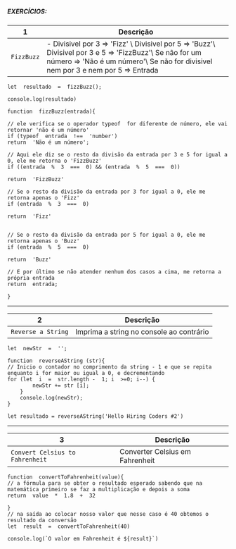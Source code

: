 ##### EXERCÍCIOS:



|  1 | Descrição |
| --- | --- |
| `FizzBuzz` | - Divisivel por 3 => 'Fizz' \ Divisivel por 5 => 'Buzz'\ Divisivel por 3 e 5 => 'FizzBuzz'\ Se não for um número => 'Não é um número'\ Se não for divisivel nem por 3 e nem por 5 => Entrada|

    let  resultado  =  fizzBuzz();

	console.log(resultado)

	function  fizzBuzz(entrada){
	
	// ele verifica se o operador typeof  for diferente de número, ele vai retornar 'não é um número'
	if (typeof  entrada  !==  'number')
	return  'Não é um número';
	
	// Aqui ele diz se o resto da divisão da entrada por 3 e 5 for igual a 0, ele me retorna o 'FizzBuzz'
	if ((entrada  %  3  ===  0) && (entrada  %  5  ===  0))

	return  'FizzBuzz'

	// Se o resto da divisão da entrada por 3 for igual a 0, ele me retorna apenas o 'Fizz'
	if (entrada  %  3  ===  0)

	return  'Fizz'

	  
    // Se o resto da divisão da entrada por 5 for igual a 0, ele me retorna apenas o 'Buzz'
	if (entrada  %  5  ===  0)

	return  'Buzz'

	// E por último se não atender nenhum dos casos a cima, me retorna a própria entrada
	return  entrada;

	}
---
|  2 | Descrição |
| --- | --- |
| `Reverse a String` | Imprima a string no console ao contrário|

	let  newStr  =  '';
	
	function  reverseAString (str){
	// Inicio o contador no comprimento da string - 1 e que se repita enquanto i for maior ou igual a 0, e decrementando
	for (let  i  =  str.length -  1; i  >=0; i--) {
			newStr += str [i];
		}
		console.log(newStr);
	}

	let resultado = reverseAString('Hello Hiring Coders #2')

---
|  3 | Descrição |
| --- | --- |
| `Convert Celsius to Fahrenheit` | Converter Celsius em Fahrenheit|

	function  convertToFahrenheit(value){
	// a fórmula para se obter o resultado esperado sabendo que na matemática primeiro se faz a multiplicação e depois a soma
	return  value  *  1.8  +  32

	}
	// na saída ao colocar nosso valor que nesse caso é 40 obtemos o resultado da conversão
	let  result  =  convertToFahrenheit(40)

	console.log(`O valor em Fahrenheit é ${result}`)



